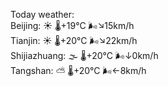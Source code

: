 Today weather:  
Beijing: ☀️ 🌡️+19°C 🌬️↘15km/h  
Tianjin: ☀️ 🌡️+20°C 🌬️↘22km/h  
Shijiazhuang: 🌫  🌡️+20°C 🌬️↓0km/h  
Tangshan: ⛅️  🌡️+20°C 🌬️←8km/h  
